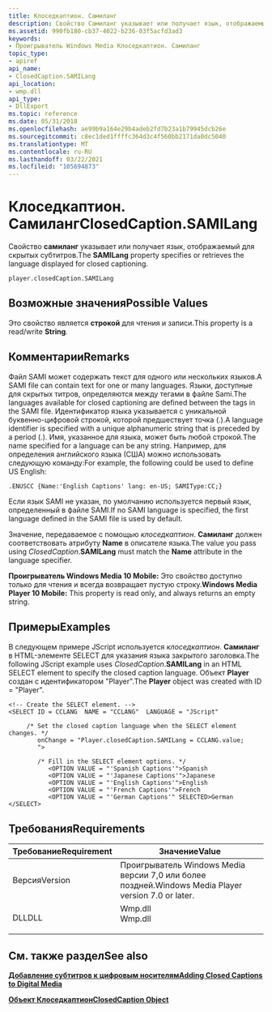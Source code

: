 ```yaml
---
title: Клоседкаптион. Самиланг
description: Свойство Самиланг указывает или получает язык, отображаемый для скрытых субтитров.
ms.assetid: 990fb180-cb37-4022-b236-03f5acfd3ad3
keywords:
- Проигрыватель Windows Media Клоседкаптион. Самиланг
topic_type:
- apiref
api_name:
- ClosedCaption.SAMILang
api_location:
- wmp.dll
api_type:
- DllExport
ms.topic: reference
ms.date: 05/31/2018
ms.openlocfilehash: ae99b9a164e29b4adeb2fd7b23a1b79945dcb26e
ms.sourcegitcommit: c8ec1ded1ffffc364d3c4f560bb2171da0dc5040
ms.translationtype: MT
ms.contentlocale: ru-RU
ms.lasthandoff: 03/22/2021
ms.locfileid: "105694873"
---
```

# <a name="closedcaptionsamilang"></a><span data-ttu-id="64c93-104">Клоседкаптион. Самиланг</span><span class="sxs-lookup"><span data-stu-id="64c93-104">ClosedCaption.SAMILang</span></span>

<span data-ttu-id="64c93-105">Свойство **самиланг** указывает или получает язык, отображаемый для скрытых субтитров.</span><span class="sxs-lookup"><span data-stu-id="64c93-105">The **SAMILang** property specifies or retrieves the language displayed for closed captioning.</span></span>

``` syntax
player.closedCaption.SAMILang
```

## <a name="possible-values"></a><span data-ttu-id="64c93-106">Возможные значения</span><span class="sxs-lookup"><span data-stu-id="64c93-106">Possible Values</span></span>

<span data-ttu-id="64c93-107">Это свойство является **строкой** для чтения и записи.</span><span class="sxs-lookup"><span data-stu-id="64c93-107">This property is a read/write **String**.</span></span>

## <a name="remarks"></a><span data-ttu-id="64c93-108">Комментарии</span><span class="sxs-lookup"><span data-stu-id="64c93-108">Remarks</span></span>

<span data-ttu-id="64c93-109">Файл SAMI может содержать текст для одного или нескольких языков.</span><span class="sxs-lookup"><span data-stu-id="64c93-109">A SAMI file can contain text for one or many languages.</span></span> <span data-ttu-id="64c93-110">Языки, доступные для скрытых титров, определяются между тегами <STYLE> и </STYLE> в файле Sami.</span><span class="sxs-lookup"><span data-stu-id="64c93-110">The languages available for closed captioning are defined between the <STYLE> and </STYLE> tags in the SAMI file.</span></span> <span data-ttu-id="64c93-111">Идентификатор языка указывается с уникальной буквенно-цифровой строкой, которой предшествует точка (.).</span><span class="sxs-lookup"><span data-stu-id="64c93-111">A language identifier is specified with a unique alphanumeric string that is preceded by a period (.).</span></span> <span data-ttu-id="64c93-112">Имя, указанное для языка, может быть любой строкой.</span><span class="sxs-lookup"><span data-stu-id="64c93-112">The name specified for a language can be any string.</span></span> <span data-ttu-id="64c93-113">Например, для определения английского языка (США) можно использовать следующую команду:</span><span class="sxs-lookup"><span data-stu-id="64c93-113">For example, the following could be used to define US English:</span></span>


```
.ENUSCC {Name:'English Captions' lang: en-US; SAMIType:CC;}

```



<span data-ttu-id="64c93-114">Если язык SAMI не указан, по умолчанию используется первый язык, определенный в файле SAMI.</span><span class="sxs-lookup"><span data-stu-id="64c93-114">If no SAMI language is specified, the first language defined in the SAMI file is used by default.</span></span>

<span data-ttu-id="64c93-115">Значение, передаваемое с помощью *клоседкаптион*. **Самиланг** должен соответствовать атрибуту **Name** в описателе языка.</span><span class="sxs-lookup"><span data-stu-id="64c93-115">The value you pass using *ClosedCaption*.**SAMILang** must match the **Name** attribute in the language specifier.</span></span>

<span data-ttu-id="64c93-116">**Проигрыватель Windows Media 10 Mobile:** Это свойство доступно только для чтения и всегда возвращает пустую строку.</span><span class="sxs-lookup"><span data-stu-id="64c93-116">**Windows Media Player 10 Mobile:** This property is read only, and always returns an empty string.</span></span>

## <a name="examples"></a><span data-ttu-id="64c93-117">Примеры</span><span class="sxs-lookup"><span data-stu-id="64c93-117">Examples</span></span>

<span data-ttu-id="64c93-118">В следующем примере JScript используется *клоседкаптион*. **Самиланг** в HTML-элементе SELECT для указания языка закрытого заголовка.</span><span class="sxs-lookup"><span data-stu-id="64c93-118">The following JScript example uses *ClosedCaption*.**SAMILang** in an HTML SELECT element to specify the closed caption language.</span></span> <span data-ttu-id="64c93-119">Объект **Player** создан с идентификатором "Player".</span><span class="sxs-lookup"><span data-stu-id="64c93-119">The **Player** object was created with ID = "Player".</span></span>


```JScript
<!-- Create the SELECT element. -->
<SELECT ID = CCLANG  NAME = "CCLANG"  LANGUAGE = "JScript"

     /* Set the closed caption language when the SELECT element changes. */
        onChange = "Player.closedCaption.SAMILang = CCLANG.value;
        ">

        /* Fill in the SELECT element options. */
           <OPTION VALUE = "'Spanish Captions'">Spanish
           <OPTION VALUE = "'Japanese Captions'">Japanese
           <OPTION VALUE = "'English Captions'">English
           <OPTION VALUE = "'French Captions'">French
           <OPTION VALUE = "'German Captions'" SELECTED>German
</SELECT>

```



## <a name="requirements"></a><span data-ttu-id="64c93-120">Требования</span><span class="sxs-lookup"><span data-stu-id="64c93-120">Requirements</span></span>



| <span data-ttu-id="64c93-121">Требование</span><span class="sxs-lookup"><span data-stu-id="64c93-121">Requirement</span></span> | <span data-ttu-id="64c93-122">Значение</span><span class="sxs-lookup"><span data-stu-id="64c93-122">Value</span></span> |
|--------------------|------------------------------------------------------------------------------------|
| <span data-ttu-id="64c93-123">Версия</span><span class="sxs-lookup"><span data-stu-id="64c93-123">Version</span></span><br/> | <span data-ttu-id="64c93-124">Проигрыватель Windows Media версии 7,0 или более поздней.</span><span class="sxs-lookup"><span data-stu-id="64c93-124">Windows Media Player version 7.0 or later.</span></span><br/>                              |
| <span data-ttu-id="64c93-125">DLL</span><span class="sxs-lookup"><span data-stu-id="64c93-125">DLL</span></span><br/>     | <dl> <span data-ttu-id="64c93-126"><dt>Wmp.dll</dt></span><span class="sxs-lookup"><span data-stu-id="64c93-126"><dt>Wmp.dll</dt></span></span> </dl> |



## <a name="see-also"></a><span data-ttu-id="64c93-127">См. также раздел</span><span class="sxs-lookup"><span data-stu-id="64c93-127">See also</span></span>

<dl> <dt>

[<span data-ttu-id="64c93-128">**Добавление субтитров к цифровым носителям**</span><span class="sxs-lookup"><span data-stu-id="64c93-128">**Adding Closed Captions to Digital Media**</span></span>](adding-closed-captions-to-digital-media.md)
</dt> <dt>

[<span data-ttu-id="64c93-129">**Объект Клоседкаптион**</span><span class="sxs-lookup"><span data-stu-id="64c93-129">**ClosedCaption Object**</span></span>](closedcaption-object.md)
</dt> </dl>

 

 





